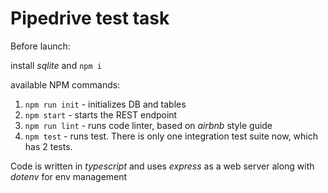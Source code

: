 # Pipedrive test task

Before launch:

install *sqlite* and  ```npm i```

available NPM commands:

1. ```npm run init``` - initializes DB and tables
2. ```npm start``` - starts the REST endpoint
3. ```npm run lint``` - runs code linter, based on *airbnb* style guide
4. ```npm test``` - runs test. There is only one integration test suite now, which has 2 tests.

Code is written in *typescript* and uses *express* as a web server along with *dotenv* for env management
